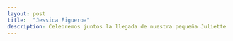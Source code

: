 ```yaml
---
layout: post
title:  "Jessica Figueroa"
description: Celebremos juntos la llegada de nuestra pequeña Juliette 
---
```


